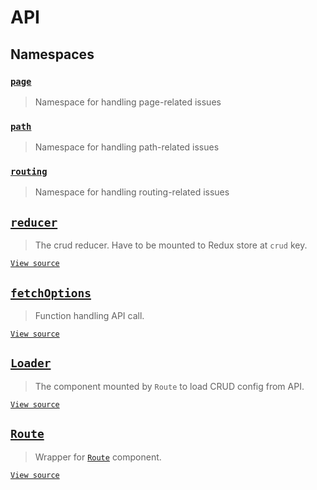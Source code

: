 # API

## Namespaces

### [`page`](page/)

> Namespace for handling page-related issues

### [`path`](path/)

> Namespace for handling path-related issues

### [`routing`](routing/)

> Namespace for handling routing-related issues

## [`reducer`](reducer.md)

> The crud reducer. Have to be mounted to Redux store at `crud` key.

[`View source`](../../src/reducer.js)

## [`fetchOptions`](fetchOptions.md)

> Function handling API call.

[`View source`](../../src/fetchOptions.js)

## [`Loader`](loader.md)

> The component mounted by `Route` to load CRUD config from API.

[`View source`](../../src/Loader.js)

## [`Route`](route.md)

> Wrapper for
> [`Route`](https://github.com/ReactTraining/react-router/blob/master/packages/react-router-dom/docs/api/Route.md)
> component.

[`View source`](../../src/Route.js)
